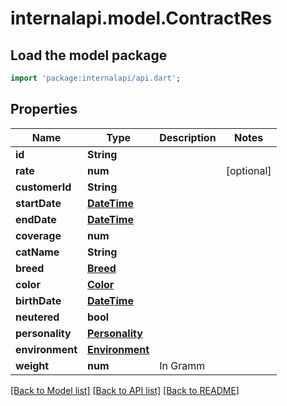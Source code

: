 # internalapi.model.ContractRes

## Load the model package
```dart
import 'package:internalapi/api.dart';
```

## Properties
Name | Type | Description | Notes
------------ | ------------- | ------------- | -------------
**id** | **String** |  | 
**rate** | **num** |  | [optional] 
**customerId** | **String** |  | 
**startDate** | [**DateTime**](DateTime.md) |  | 
**endDate** | [**DateTime**](DateTime.md) |  | 
**coverage** | **num** |  | 
**catName** | **String** |  | 
**breed** | [**Breed**](Breed.md) |  | 
**color** | [**Color**](Color.md) |  | 
**birthDate** | [**DateTime**](DateTime.md) |  | 
**neutered** | **bool** |  | 
**personality** | [**Personality**](Personality.md) |  | 
**environment** | [**Environment**](Environment.md) |  | 
**weight** | **num** | In Gramm | 

[[Back to Model list]](../README.md#documentation-for-models) [[Back to API list]](../README.md#documentation-for-api-endpoints) [[Back to README]](../README.md)


